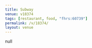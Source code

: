 ```yaml
---
title: Subway
venue: v18374
tags: [restaurant, food, "fhrs:60739"]
permalink: /v/18374/
layout: venue
---
```

null